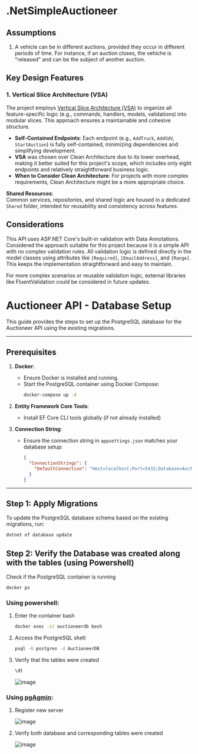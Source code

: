 # .NetSimpleAuctioneer

## Assumptions
1. A vehicle can be in different auctions, provided they occur in different periods of time. For instance, if an auction closes, the vehiche is "released" and can be the subject of another auction.

## Key Design Features

### 1. Vertical Slice Architecture (VSA)
The project employs [Vertical Slice Architecture (VSA)](https://www.milanjovanovic.tech/blog/vertical-slice-architecture) to organize all feature-specific logic (e.g., commands, handlers, models, validations) into modular slices. This approach ensures a maintainable and cohesive structure.

- **Self-Contained Endpoints**: Each endpoint (e.g., `AddTruck`, `AddSUV`, `StartAuction`) is fully self-contained, minimizing dependencies and simplifying development.
- **VSA** was chosen over Clean Architecture due to its lower overhead, making it better suited for this project's scope, which includes only eight endpoints and relatively straightforward business logic.
- **When to Consider Clean Architecture**: For projects with more complex requirements, Clean Architecture might be a more appropriate choice.

**Shared Resources**:  
Common services, repositories, and shared logic are housed in a dedicated `Shared` folder, intended for reusability and consistency across features.

## Considerations

This API uses ASP.NET Core's built-in validation with Data Annotations. Considered the approach suitable for this project because it is a simple API with no complex validation rules. 
All validation logic is defined directly in the model classes using attributes like `[Required]`, `[EmailAddress]`, and `[Range]`. This keeps the implementation straightforward and easy to maintain.

For more complex scenarios or reusable validation logic, external libraries like FluentValidation could be considered in future updates.

# Auctioneer API - Database Setup

This guide provides the steps to set up the PostgreSQL database for the Auctioneer API using the existing migrations.

---

## Prerequisites

1. **Docker**:
   - Ensure Docker is installed and running.
   - Start the PostgreSQL container using Docker Compose:
     ```bash
     docker-compose up -d
     ```
2. **Entity Framework Core Tools**:
   - Install EF Core CLI tools globally (if not already installed)

3. **Connection String**:
   - Ensure the connection string in `appsettings.json` matches your database setup:
     ```json
     {
       "ConnectionStrings": {
         "DefaultConnection": "Host=localhost;Port=5432;Database=AuctioneerDB;Username=postgres;Password=postgres"
       }
     }
     ```

---

## Step 1: Apply Migrations

To update the PostgreSQL database schema based on the existing migrations, run:

```bash
dotnet ef database update
```

## Step 2: Verify the Database was created along with the tables (using Powershell)

Check if the PostgreSQL container is running
   ```bash
   docker ps
   ```
### Using powershell:
1. Enter the container bash
   ```bash
   docker exec -it auctioneerdb bash
   ```
2. Access the PostgreSQL shell:
   ```bash
   psql -U postgres -d AuctioneerDB
   ```
3. Verify that the tables were created
    ```bash
    \dt
    ```
    ![image](https://github.com/user-attachments/assets/da34003b-42a7-4ac4-b61c-e066bbe7b583)

### Using [pgAgmin](https://www.postgresql.org/ftp/pgadmin/pgadmin4/v8.13/windows/):
1. Register new server
   
   ![image](https://github.com/user-attachments/assets/41dbef7b-1301-4e39-be35-37843b3312c7)
2. Verify both database and corresponding tables were created
   
   ![image](https://github.com/user-attachments/assets/d5d90cde-28fc-463d-9a0d-815239de9c23)

